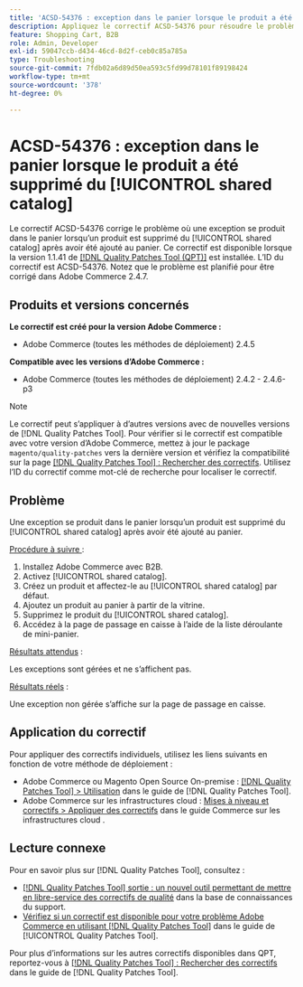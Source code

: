 ```yaml
---
title: 'ACSD-54376 : exception dans le panier lorsque le produit a été supprimé du [!UICONTROL shared catalog]'
description: Appliquez le correctif ACSD-54376 pour résoudre le problème Adobe Commerce où une exception se produit dans le panier lorsqu’un produit est supprimé du [!UICONTROL shared catalog] après avoir été ajouté au panier.
feature: Shopping Cart, B2B
role: Admin, Developer
exl-id: 59047ccb-d434-46cd-8d2f-ceb0c85a785a
type: Troubleshooting
source-git-commit: 7fdb02a6d89d50ea593c5fd99d78101f89198424
workflow-type: tm+mt
source-wordcount: '378'
ht-degree: 0%

---
```


# ACSD-54376 : exception dans le panier lorsque le produit a été supprimé du [!UICONTROL shared catalog]

Le correctif ACSD-54376 corrige le problème où une exception se produit dans le panier lorsqu’un produit est supprimé du [!UICONTROL shared catalog] après avoir été ajouté au panier. Ce correctif est disponible lorsque la version 1.1.41 de [[!DNL Quality Patches Tool (QPT)]](https://experienceleague.adobe.com/en/docs/commerce-operations/tools/quality-patches-tool/quality-patches-tool-to-self-serve-quality-patches) est installée. L’ID du correctif est ACSD-54376. Notez que le problème est planifié pour être corrigé dans Adobe Commerce 2.4.7.

## Produits et versions concernés

**Le correctif est créé pour la version Adobe Commerce :**

* Adobe Commerce (toutes les méthodes de déploiement) 2.4.5

**Compatible avec les versions d’Adobe Commerce :**

* Adobe Commerce (toutes les méthodes de déploiement) 2.4.2 - 2.4.6-p3

>[!NOTE]
>
>Le correctif peut s’appliquer à d’autres versions avec de nouvelles versions de [!DNL Quality Patches Tool]. Pour vérifier si le correctif est compatible avec votre version d’Adobe Commerce, mettez à jour le package `magento/quality-patches` vers la dernière version et vérifiez la compatibilité sur la page [[!DNL Quality Patches Tool] : Rechercher des correctifs](https://experienceleague.adobe.com/tools/commerce-quality-patches/index.html). Utilisez l’ID du correctif comme mot-clé de recherche pour localiser le correctif.

## Problème

Une exception se produit dans le panier lorsqu’un produit est supprimé du [!UICONTROL shared catalog] après avoir été ajouté au panier.

<u>Procédure à suivre </u> :

1. Installez Adobe Commerce avec B2B.
1. Activez [!UICONTROL shared catalog].
1. Créez un produit et affectez-le au [!UICONTROL shared catalog] par défaut.
1. Ajoutez un produit au panier à partir de la vitrine.
1. Supprimez le produit du [!UICONTROL shared catalog].
1. Accédez à la page de passage en caisse à l’aide de la liste déroulante de mini-panier.

<u>Résultats attendus</u> :

Les exceptions sont gérées et ne s’affichent pas.

<u>Résultats réels</u> :

Une exception non gérée s’affiche sur la page de passage en caisse.

## Application du correctif

Pour appliquer des correctifs individuels, utilisez les liens suivants en fonction de votre méthode de déploiement :

* Adobe Commerce ou Magento Open Source On-premise : [[!DNL Quality Patches Tool] > Utilisation](/help/tools/quality-patches-tool/usage.md) dans le guide de [!DNL Quality Patches Tool].
* Adobe Commerce sur les infrastructures cloud : [Mises à niveau et correctifs > Appliquer des correctifs](https://experienceleague.adobe.com/docs/commerce-cloud-service/user-guide/develop/upgrade/apply-patches.html) dans le guide Commerce sur les infrastructures cloud .

## Lecture connexe

Pour en savoir plus sur [!DNL Quality Patches Tool], consultez :

* [[!DNL Quality Patches Tool] sortie : un nouvel outil permettant de mettre en libre-service des correctifs de qualité](https://experienceleague.adobe.com/en/docs/commerce-operations/tools/quality-patches-tool/quality-patches-tool-to-self-serve-quality-patches) dans la base de connaissances du support.
* [Vérifiez si un correctif est disponible pour votre problème Adobe Commerce en utilisant [!DNL Quality Patches Tool]](/help/tools/quality-patches-tool/patches-available-in-qpt/check-patch-for-magento-issue-with-magento-quality-patches.md) dans le guide de [!UICONTROL Quality Patches Tool].


Pour plus d’informations sur les autres correctifs disponibles dans QPT, reportez-vous à [[!DNL Quality Patches Tool] : Rechercher des correctifs](https://experienceleague.adobe.com/tools/commerce-quality-patches/index.html) dans le guide de [!DNL Quality Patches Tool].
